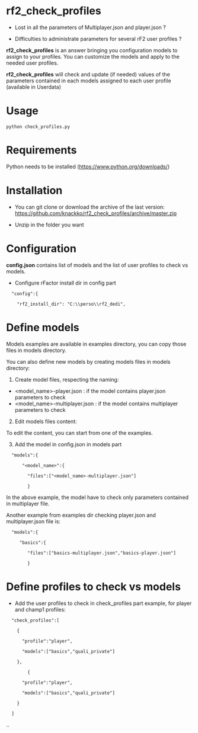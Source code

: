 # rf2_check_profiles

* Lost in all the parameters of Multiplayer.json and player.json ? 

* Difficulties to administrate parameters for several rF2 user profiles ?

**rf2_check_profiles** is an answer bringing you configuration models to assign to your profiles. You can customize the models and apply to the needed user profiles.

**rf2_check_profiles** will check and update (if needed) values of the parameters contained in each models assigned to each user profile (available in Userdata)

# Usage

```
python check_profiles.py
```


# Requirements

Python needs to be installed (https://www.python.org/downloads/)

# Installation

* You can git clone or download the archive of the last version: https://github.com/knackko/rf2_check_profiles/archive/master.zip

* Unzip in the folder you want

# Configuration
**config.json** contains list of models and the list of user profiles to check vs models.

* Configure rFactor install dir in config part

```
  "config":{
  
    "rf2_install_dir": "C:\\perso\\rf2_dedi",
 ```   
 

# Define models

Models examples are available in examples directory, you can copy those files in models directory.

You can also define new models by creating models files in models directory:

1. Create model files, respecting the naming:
  - <model_name>-player.json : if the model contains player.json parameters to check
  - <model_name>-multiplayer.json : if the model contains multiplayer parameters to check

2. Edit models files content:

To edit the content, you can start from one of the examples.

3. Add the model in config.json in models part

```
  "models":{
  
      "<model_name>":{
      
        "files":["<model_name>-multiplayer.json"]
        
        }
 ```       

In the above example, the model have to check only parameters contained in multiplayer file.

Another example from examples dir checking player.json and multiplayer.json file is:

```
  "models":{
  
     "basics":{
     
        "files":["basics-multiplayer.json","basics-player.json"]
        
        }
```

# Define profiles to check vs models

* Add the user profiles to check in check_profiles part
example, for player and champ1 profiles:

```
  "check_profiles":[
  
    {
    
      "profile":"player",
      
      "models":["basics","quali_private"]
      
    },
    
        {
        
      "profile":"player",
      
      "models":["basics","quali_private"]
      
    }
    
  ]
```
..
